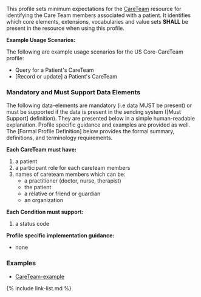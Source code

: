 This profile sets minimum expectations for the [CareTeam] resource for identifying the Care Team members associated with a patient. It identifies which core elements, extensions, vocabularies and value sets **SHALL** be present in the resource when using this profile.

**Example Usage Scenarios:**

The following are example usage scenarios for the US Core-CareTeam profile:

-   Query for a Patient's CareTeam
-   [Record or update] a Patient's CareTeam


### Mandatory and Must Support Data Elements


The following data-elements are mandatory (i.e data MUST be present) or must be supported if the data is present in the sending system ([Must Support] definition). They are presented below in a simple human-readable explanation.  Profile specific guidance and examples are provided as well.  The [Formal Profile Definition] below provides the  formal summary, definitions, and  terminology requirements.  

**Each CareTeam must have:**

1.  a patient
1.  a participant role for each careteam members
1.  names of careteam members which can be:
    -   a practitioner (doctor, nurse, therapist)
    -   the patient
    -   a relative or friend or guardian
    -   an organization

**Each Condition must support:**

1.  a status code

**Profile specific implementation guidance:**

* none

### Examples

- [CareTeam-example](CareTeam-example.html)


[CareTeam]:  {{site.data.fhir.path}}careteam.html

{% include link-list.md %}
